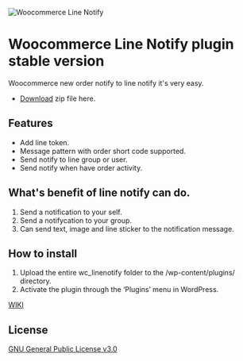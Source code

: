 ![Woocommerce Line Notify](https://github.com/iamapinan/wc_linenotify/raw/master/src/image/wc_line.png)
# Woocommerce Line Notify plugin stable version
Woocommerce new order notify to line notify it's very easy. 
- [Download](https://iotech.co.th/wp-content/uploads/2018/09/wc_linenotify.zip) zip file here.

## Features
- Add line token.
- Message pattern with order short code supported.
- Send notify to line group or user.
- Send notify when have order activity.

## What's benefit of line notify can do.
1. Send a notification to your self.
2. Send a notifycation to your group.
3. Can send text, image and line sticker to the notification message.

## How to install
1. Upload the entire wc_linenotify folder to the /wp-content/plugins/ directory.
2. Activate the plugin through the ‘Plugins’ menu in WordPress.

[WIKI](https://github.com/iamapinan/wc_linenotify/wiki)

## License
[GNU General Public License v3.0](https://github.com/iamapinan/wc_linenotify/blob/master/LICENSE)
